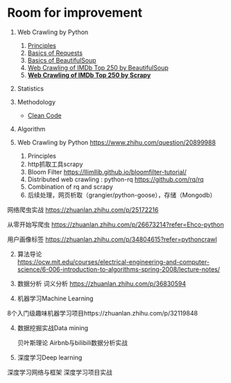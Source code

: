 # Room for improvement

1. Web Crawling by Python
    1. [Principles](https://github.com/qpg93/personal/blob/master/1-crawler/1-principles.md)
    2. [Basics of Requests](https://github.com/qpg93/personal/blob/master/1-crawler/2-requests.py)
    3. [Basics of BeautifulSoup](https://github.com/qpg93/personal/blob/master/1-crawler/3-beautifulsoup.py)
    4. [Web Crawling of IMDb Top 250 by BeautifulSoup](https://github.com/qpg93/personal/blob/master/1-crawler/4-beautifulsoup/imdb250.py)
    5. [**Web Crawling of IMDb Top 250 by Scrapy**](https://github.com/qpg93/personal/blob/master/1-crawler/5-scrapy/README.md)
2. Statistics
3. Methodology
    - [Clean Code](https://github.com/qpg93/personal/blob/master/3-methodology/clean_code.md)
4. Algorithm




1. Web Crawling by Python https://www.zhihu.com/question/20899988
    1. Principles
    2. http抓取工具scrapy
    3. Bloom Filter
https://llimllib.github.io/bloomfilter-tutorial/
    4. Distributed web crawling : python-rq
https://github.com/rq/rq
    5. Combination of rq and scrapy
    6. 后续处理，网页析取（grangier/python-goose），存储（Mongodb）

网络爬虫实战 https://zhuanlan.zhihu.com/p/25172216

从零开始写爬虫 https://zhuanlan.zhihu.com/p/26673214?refer=Ehco-python

用户画像标签 https://zhuanlan.zhihu.com/p/34804615?refer=pythoncrawl

2. 算法导论  
https://ocw.mit.edu/courses/electrical-engineering-and-computer-science/6-006-introduction-to-algorithms-spring-2008/lecture-notes/

3. 数据分析
词义分析 https://zhuanlan.zhihu.com/p/36830594

3. 机器学习Machine Learning

8个入门级趣味机器学习项目https://zhuanlan.zhihu.com/p/32119848

4. 数据挖掘实战Data mining

    贝叶斯理论
    Airbnb与bilibili数据分析实战

5. 深度学习Deep learning

  深度学习网络与框架
  深度学习项目实战
